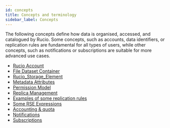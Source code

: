 ```yaml
---
id: concepts
title: Concepts and terminology
sidebar_label: Concepts
---
```


The following concepts define how data is organised, accessed, and
catalogued by Rucio. Some concepts, such as accounts, data identifiers,
or replication rules are fundamental for all types of users, while other
concepts, such as notifications or subscriptions are suitable for more
advanced use cases.


- [Rucio Account](Rucio_account.md)
- [File Dataset Container](File_dataset_container.md)
- [Rucio_Storage_Element](Rucio_storage_element.md)
- [Metadata Attributes](Metadata-attributes.md)
- [Permission Model](Permission-model.md)
- [Replica Management](Replica-management.md)
- [Examples of some replication rules](replication_rules_examples.md) 
- [Some RSE Expressions](rse_expressions.md)
- [Accounting & quota](Accounting-and-quota.md)
- [Notifications](notifications.md)
- [Subscriptions](subscriptions.md)